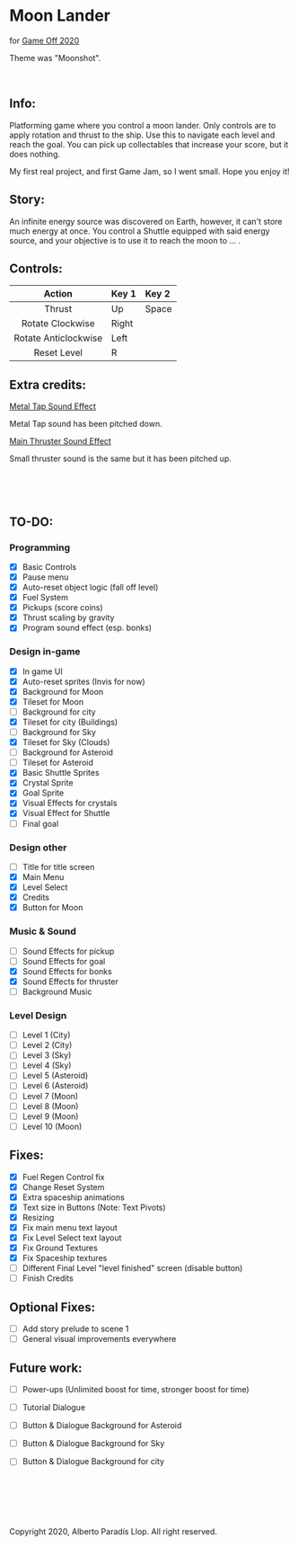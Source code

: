 # Moon Lander
for [Game Off 2020](https://itch.io/jam/game-off-2020)

Theme was "Moonshot".

&nbsp;

## Info:

Platforming game where you control a moon lander. Only controls are to apply rotation and thrust to the ship. Use this to navigate each level and reach the goal. You can pick up collectables that increase your score, but it does nothing.

My first real project, and first Game Jam, so I went small. Hope you enjoy it!

## Story:

An infinite energy source was discovered on Earth, however, it can't store much energy at once. You control a Shuttle equipped with said energy source, and your objective is to use it to reach the moon to ... .

## Controls:

Action | Key 1 | Key 2
:---: | :--- | :---
Thrust | Up | Space
Rotate Clockwise | Right | 
Rotate Anticlockwise | Left | 
Reset Level | R |

## Extra credits:

[Metal Tap Sound Effect](https://freesound.org/people/BenjaminNelan/sounds/410363/)

Metal Tap sound has been pitched down.

[Main Thruster Sound Effect](https://freesound.org/people/primeval_polypod/sounds/159012/)

Small thruster sound is the same but it has been pitched up.


&nbsp;

&nbsp;



## TO-DO:

### Programming
- [X] Basic Controls
- [X] Pause menu
- [X] Auto-reset object logic (fall off level)
- [X] Fuel System
- [X] Pickups (score coins)  
- [X] Thrust scaling by gravity
- [X] Program sound effect (esp. bonks)

### Design in-game
- [X] In game UI
- [X] Auto-reset sprites (Invis for now)
- [X] Background for Moon
- [X] Tileset for Moon
- [ ] Background for city
- [X] Tileset for city (Buildings)
- [ ] Background for Sky
- [X] Tileset for Sky (Clouds)
- [ ] Background for Asteroid
- [ ] Tileset for Asteroid
- [X] Basic Shuttle Sprites
- [X] Crystal Sprite
- [X] Goal Sprite
- [X] Visual Effects for crystals
- [X] Visual Effect for Shuttle
- [ ] Final goal

### Design other
- [ ] Title for title screen
- [X] Main Menu
- [X] Level Select
- [X] Credits
- [X] Button for Moon

### Music & Sound
- [ ] Sound Effects for pickup
- [ ] Sound Effects for goal
- [X] Sound Effects for bonks
- [X] Sound Effects for thruster
- [ ] Background Music

### Level Design
- [ ] Level 1 (City)
- [ ] Level 2 (City)
- [ ] Level 3 (Sky)
- [ ] Level 4 (Sky)
- [ ] Level 5 (Asteroid)
- [ ] Level 6 (Asteroid)
- [ ] Level 7 (Moon)
- [ ] Level 8 (Moon)
- [ ] Level 9 (Moon)
- [ ] Level 10 (Moon)

## Fixes:
- [X] Fuel Regen Control fix
- [X] Change Reset System
- [X] Extra spaceship animations
- [X] Text size in Buttons (Note: Text Pivots)
- [X] Resizing
- [X] Fix main menu text layout
- [X] Fix Level Select text layout
- [X] Fix Ground Textures
- [X] Fix Spaceship textures
- [ ] Different Final Level "level finished" screen (disable button)
- [ ] Finish Credits

## Optional Fixes:
- [ ] Add story prelude to scene 1
- [ ] General visual improvements everywhere

## Future work:
- [ ] Power-ups (Unlimited boost for time, stronger boost for time)
- [ ] Tutorial Dialogue
- [ ] Button & Dialogue Background for Asteroid
- [ ] Button & Dialogue Background for Sky
- [ ] Button & Dialogue Background for city





&nbsp;
 
&nbsp;

&nbsp;

Copyright 2020, Alberto Paradís Llop. All right reserved.
